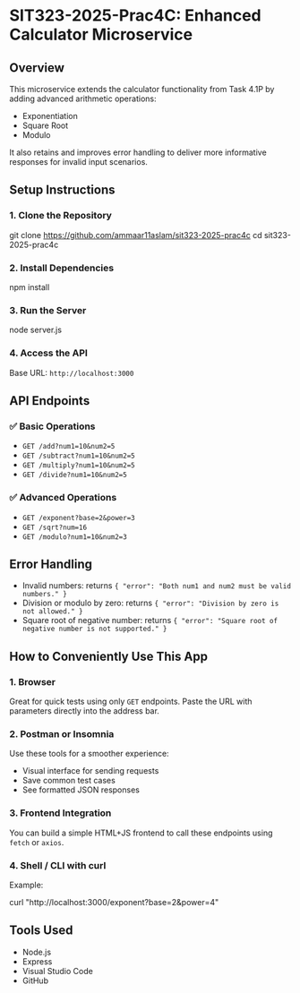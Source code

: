 # SIT323-2025-Prac4C: Enhanced Calculator Microservice

## Overview

This microservice extends the calculator functionality from Task 4.1P by adding advanced arithmetic operations:

- Exponentiation
- Square Root
- Modulo

It also retains and improves error handling to deliver more informative responses for invalid input scenarios.

## Setup Instructions

### 1. Clone the Repository

git clone https://github.com/ammaar11aslam/sit323-2025-prac4c
cd sit323-2025-prac4c

### 2. Install Dependencies

npm install

### 3. Run the Server

node server.js

### 4. Access the API

Base URL: `http://localhost:3000`

## API Endpoints

### ✅ Basic Operations

- `GET /add?num1=10&num2=5`
- `GET /subtract?num1=10&num2=5`
- `GET /multiply?num1=10&num2=5`
- `GET /divide?num1=10&num2=5`

### ✅ Advanced Operations

- `GET /exponent?base=2&power=3`
- `GET /sqrt?num=16`
- `GET /modulo?num1=10&num2=3`

## Error Handling

- Invalid numbers: returns `{ "error": "Both num1 and num2 must be valid numbers." }`
- Division or modulo by zero: returns `{ "error": "Division by zero is not allowed." }`
- Square root of negative number: returns `{ "error": "Square root of negative number is not supported." }`

## How to Conveniently Use This App

### 1. **Browser**

Great for quick tests using only `GET` endpoints. Paste the URL with parameters directly into the address bar.

### 2. **Postman or Insomnia**

Use these tools for a smoother experience:

- Visual interface for sending requests
- Save common test cases
- See formatted JSON responses

### 3. **Frontend Integration**

You can build a simple HTML+JS frontend to call these endpoints using `fetch` or `axios`.

### 4. **Shell / CLI with curl**

Example:

curl "http://localhost:3000/exponent?base=2&power=4"

## Tools Used

- Node.js
- Express
- Visual Studio Code
- GitHub
